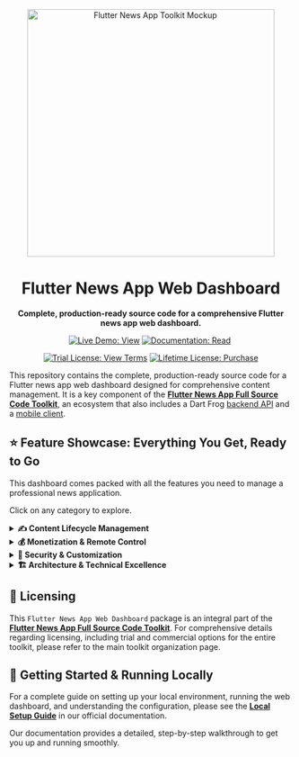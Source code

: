 <div align="center">
  <img src="https://repository-images.githubusercontent.com/946589707/33b56f2c-76c3-4af0-a67f-8c08ca494b1b" alt="Flutter News App Toolkit Mockup" width="440">
  <h1>Flutter News App Web Dashboard</h1>
  <p><strong>Complete, production-ready source code for a comprehensive Flutter news app web dashboard.</strong></p>
</div>

<p align="center">
  <a href="https://flutter-news-app-full-source-code.github.io/flutter-news-app-web-dashboard-full-source-code/"><img src="https://img.shields.io/badge/LIVE_DEMO-VIEW-orange?style=for-the-badge" alt="Live Demo: View"></a>
  <a href="https://flutter-news-app-full-source-code.github.io/docs/web-dashboard/local-setup/"><img src="https://img.shields.io/badge/DOCUMENTATION-READ-slategray?style=for-the-badge" alt="Documentation: Read"></a>
  <img src="https://img.shields.io/badge/coverage-_%25-red?style=for-the-badge" alt="">
</p>
<p align="center">
  <a href="LICENSE"><img src="https://img.shields.io/badge/TRIAL_LICENSE-VIEW_TERMS-blue?style=for-the-badge" alt="Trial License: View Terms"></a>
  <a href="https://github.com/sponsors/flutter-news-app-full-source-code"><img src="https://img.shields.io/badge/LIFETIME_LICENSE-PURCHASE-purple?style=for-the-badge" alt="Lifetime License: Purchase"></a>
</p>

This repository contains the complete, production-ready source code for a Flutter news app web dashboard designed for comprehensive content management. It is a key component of the [**Flutter News App Full Source Code Toolkit**](https://github.com/flutter-news-app-full-source-code), an ecosystem that also includes a Dart Frog [backend API](https://github.com/flutter-news-app-full-source-code/flutter-news-app-api-server-full-source-code) and a [mobile client](https://github.com/flutter-news-app-full-source-code/flutter-news-app-mobile-client-full-source-code).

## ⭐ Feature Showcase: Everything You Get, Ready to Go

This dashboard comes packed with all the features you need to manage a professional news application.

Click on any category to explore.

<details>
<summary><strong>✍️ Content Lifecycle Management</strong></summary>

### 📰 Comprehensive Content Management
Manage the entire lifecycle of your news content with full CRUD (Create, Read, Update, Delete) capabilities, complemented by advanced archiving and restoration features:
- **Headlines:** Draft, create, edit, archive, restore, and permanently delete news articles.
- **Topics:** Draft, Create, edit, archive, and restore news topics.
- **Sources:** Draft, Create, edit, archive, and restore news sources.
> **💡 Your Advantage:** Gain detailed control over your content. This centralized system ensures accuracy and consistency, allowing you to manage draft/active content and easily retrieve or remove archived items.

---

### 📊 Dashboard Overview
Get a real-time overview of your content ecosystem with key statistics and quick actions:
- **Content Counts:** View the total number of headlines, topics, and sources.
- **Recent Activity:** See recently created headlines to stay on top of new content.
- **Quick Actions:** Directly create new headlines, topics, or sources from the overview.
> **❤️ Your Advantage:** Quickly assess your content operation and jump directly into key management tasks, streamlining your workflow.

</details>

<details>
<summary><strong>💰 Monetization & Remote Control</strong></summary>

### 💸 Advanced Monetization Control
Manage the monetization engine of your mobile app directly from the dashboard. This integrated system provides deep control over your ad inventory and the rules that govern how ads are displayed.
- **Flexible Ad Provider System:** Switch the primary ad provider for the mobile app between `Google AdMob` for industry-standard monetization or your own `Local` ad server for full control over your inventory.
- **Local Ad Inventory Management:** When using the local provider, you have full CRUD capabilities for all your ad creatives, including:
    - **Native Ads:** Design ads that blend with your content.
    - **Banner Ads:** Implement traditional banner ads.
    - **Interstitial Ads:** Configure full-screen ads.
    - **Video Ads:** Manage video ad content.
- **Granular Remote Configuration:** Fine-tune the mobile ad experience without shipping an app update:
    - **Ad Unit Management:** Configure AdMob and local ad unit identifiers from one place.
    - **Role-Based Rules:** Define ad frequency, placement, and format based on user roles (guest, standard, premium).
    - **Format Control:** Set rules for feed ads, in-article ads, and interstitial ads independently.
> **💡 Your Advantage:** This provides a centralized control panel to manage a flexible monetization strategy. Deploy local ad campaigns or optimize your AdMob settings on the fly to maximize revenue potential.

---

### 🚀 Centralized Application Control
Manage the mobile client's remote configuration directly from the dashboard. This feature allows you to control various aspects of the mobile application without requiring an app store update. Configurable elements include:
- **Maintenance Mode:** Enable or disable maintenance mode for the mobile app.
- **Force Update:** Mandate app updates to a specific version, with an option to force users to update.
- **Feed Decorators:** Manage the enablement and visibility of in-feed promotional and engagement elements like `linkAccount`, `upgrade`, `rateApp`, `suggestedTopics`, etc.
- **User Preference Limits:** Set maximum limits for followed items (countries, sources, topics) and saved headlines, tiered by user roles.
> **🎯 Your Advantage:** Gain control over your mobile application's behavior. Adjust critical settings on the fly to ensure your users have the best experience and your business goals are met.

</details>

<details>
<summary><strong>🔐 Security & Customization</strong></summary>

### 🔐 Robust User Authentication
Secure authentication flows are built-in for administrators and publishers using Email + Code (Passwordless) Sign-In.
> **✅ Your Advantage:** The security and user management for your administrative team is already handled for you.

---

### 🎨 Customizable Dashboard Settings
Provide your administrative team with the ability to personalize their dashboard experience through a robust settings interface. This feature allows individual administrators and publishers to tailor the dashboard's appearance and behavior, including:
- **Appearance Settings:** Adjust base themes (light/dark/system), accent colors, font families, text scale factors, and font weights.
- **Language Selection:** Choose their preferred language for the dashboard interface.
> **💡 Your Advantage:** Improve the productivity of your administrative team with a customizable dashboard. Personalized display and language options create a more efficient and user-friendly management experience.

</details>

<details>
<summary><strong>🏗️ Architecture & Technical Excellence</strong></summary>

### 🖥️ Responsive Web UI
Built with `flutter_adaptive_scaffold`, the dashboard offers a clean, responsive interface that works well on any screen size.
> **↔️ Your Advantage:** Provides a consistent administrative experience on desktops, tablets, and mobile browsers.

---

### 🏗️ Clean & Modern Architecture
Developed with best practices for a maintainable and scalable codebase:
- **Flutter & Dart:** Modern web development.
- **BLoC Pattern:** Predictable state management.
- **GoRouter:** Well-structured navigation.
> **📈 Your Advantage:** The dashboard is built on a clean, modern architecture that is easy to understand and maintain.

---

### 🛠️ Flexible Environment Configuration
Switch between development (in-memory data or local API) and production environments with a simple code change.
> **🚀 Your Advantage:** This setup speeds up the development cycle and simplifies deployment.

---

### 🌍 Localization Ready
Fully internationalized with working English and Arabic localizations (`.arb` files). Adding more languages is straightforward.
> **🌐 Your Advantage:** Adapt your dashboard for a global team.

</details>

## 🔑 Licensing

This `Flutter News App Web Dashboard` package is an integral part of the [**Flutter News App Full Source Code Toolkit**](https://github.com/flutter-news-app-full-source-code). For comprehensive details regarding licensing, including trial and commercial options for the entire toolkit, please refer to the main toolkit organization page.


## 🚀 Getting Started & Running Locally

For a complete guide on setting up your local environment, running the web dashboard, and understanding the configuration, please see the **[Local Setup Guide](https://flutter-news-app-full-source-code.github.io/docs/web-dashboard/local-setup/)** in our official documentation.

Our documentation provides a detailed, step-by-step walkthrough to get you up and running smoothly.
